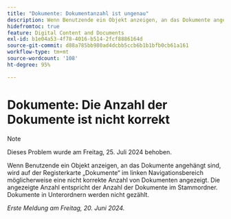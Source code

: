 ```yaml
---
title: "Dokumente: Dokumentanzahl ist ungenau"
description: Wenn Benutzende ein Objekt anzeigen, an das Dokumente angehängt sind, wird auf der Registerkarte „Dokumente“ im linken Navigationsbereich möglicherweise eine nicht korrekte Anzahl von Dokumenten angezeigt. Die angezeigte Anzahl entspricht der Anzahl der Dokumente im Stammordner. Dokumente in Unterordnern werden nicht gezählt.
hidefromtoc: true
feature: Digital Content and Documents
exl-id: b1e04a53-4f78-4016-b514-2fcf8886164d
source-git-commit: d88a785bb980ad4dcbb5ccb6b1b1bfb0cb61a161
workflow-type: tm+mt
source-wordcount: '108'
ht-degree: 95%

---
```


# Dokumente: Die Anzahl der Dokumente ist nicht korrekt

>[!NOTE]
>
>Dieses Problem wurde am Freitag, 25. Juli 2024 behoben.

Wenn Benutzende ein Objekt anzeigen, an das Dokumente angehängt sind, wird auf der Registerkarte „Dokumente“ im linken Navigationsbereich möglicherweise eine nicht korrekte Anzahl von Dokumenten angezeigt. Die angezeigte Anzahl entspricht der Anzahl der Dokumente im Stammordner. Dokumente in Unterordnern werden nicht gezählt.

_Erste Meldung am Freitag, 20. Juni 2024._
